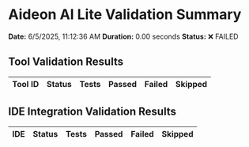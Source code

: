 # Aideon AI Lite Validation Summary

**Date:** 6/5/2025, 11:12:36 AM
**Duration:** 0.00 seconds
**Status:** ❌ FAILED

## Tool Validation Results

| Tool ID | Status | Tests | Passed | Failed | Skipped |
|---------|--------|-------|--------|--------|--------|

## IDE Integration Validation Results

| IDE | Status | Tests | Passed | Failed | Skipped |
|-----|--------|-------|--------|--------|--------|

